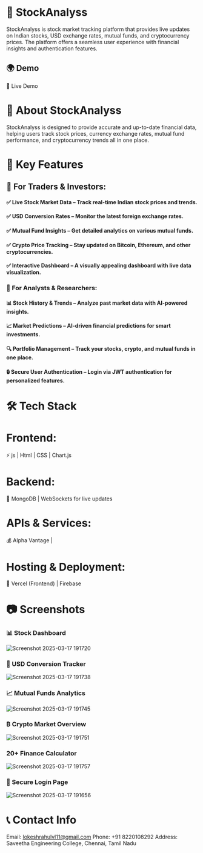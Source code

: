 # 🚀 StockAnalyss
StockAnalyss is  stock market tracking platform that provides live updates on Indian stocks, USD exchange rates, mutual funds, and cryptocurrency prices. The platform offers a seamless user experience with financial insights and authentication features.

## 🌍 Demo
🔗 Live Demo 
 # 📌 About StockAnalyss
StockAnalyss is designed to provide accurate and up-to-date financial data, helping users track stock prices, currency exchange rates, mutual fund performance, and cryptocurrency trends all in one place.

# 🔑 Key Features
## 🚀 For Traders & Investors:
#### ✅ Live Stock Market Data – Track real-time Indian stock prices and trends.
#### ✅ USD Conversion Rates – Monitor the latest foreign exchange rates.
#### ✅ Mutual Fund Insights – Get detailed analytics on various mutual funds.
#### ✅ Crypto Price Tracking – Stay updated on Bitcoin, Ethereum, and other cryptocurrencies.
#### ✅ Interactive Dashboard – A visually appealing dashboard with live data visualization.

### 💼 For Analysts & Researchers:
#### 📊 Stock History & Trends – Analyze past market data with AI-powered insights.
#### 📈 Market Predictions – AI-driven financial predictions for smart investments.
#### 🔍 Portfolio Management – Track your stocks, crypto, and mutual funds in one place.
#### 🔒 Secure User Authentication – Login via JWT authentication for personalized features.

# 🛠️ Tech Stack
# Frontend:
⚡ js | Html |  CSS | Chart.js

# Backend:
🔗  MongoDB | WebSockets for live updates

# APIs & Services:
💰 Alpha Vantage |

# Hosting & Deployment:
🚀 Vercel (Frontend) | Firebase

# 📷 Screenshots
### 📊 Stock Dashboard
![Screenshot 2025-03-17 191720](https://github.com/user-attachments/assets/e46e0f7c-2d06-488c-a258-e38d7d6f2177)

### 💱 USD Conversion Tracker
![Screenshot 2025-03-17 191738](https://github.com/user-attachments/assets/1ad9936f-40f4-44b1-a48c-eb3d07ad5128)

### 📈 Mutual Funds Analytics
![Screenshot 2025-03-17 191745](https://github.com/user-attachments/assets/1bb7be22-2968-4178-8e8a-83d31bfc007a)

### ₿ Crypto Market Overview
![Screenshot 2025-03-17 191751](https://github.com/user-attachments/assets/50327c4d-aea1-45df-81f3-9ff46b526be0)

### 20+ Finance Calculator
![Screenshot 2025-03-17 191757](https://github.com/user-attachments/assets/cfc8f247-c7fd-42ed-82f0-088def69413a)

### 🔐 Secure Login Page
![Screenshot 2025-03-17 191656](https://github.com/user-attachments/assets/371ee6cf-7c8c-4ba2-acfe-d7af98d8073f)

# 📞 Contact Info
Email: lokeshrahulvl11@gmail.com
Phone: +91 8220108292
Address: Saveetha Engineering College, Chennai, Tamil Nadu
